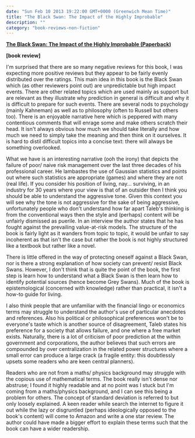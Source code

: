 ```yaml
---
date: "Sun Feb 10 2013 19:22:00 GMT+0000 (Greenwich Mean Time)"
title: "The Black Swan: The Impact of the Highly Improbable"
description: ""
category: "book-reviews-non-fiction"
---
```

**[The Black Swan: The Impact of the Highly Improbable (Paperback)](http://www.amazon.co.uk/review/R179WWCFIB188Y/ref=cm_cr_rdp_perm)**

**\[book review\]**

I'm surprised that there are so many negative reviews for this book, I was expecting more positive reviews but they appear to be fairly evenly distributed over the ratings. This main idea in this book is the Black Swan which (as other reviewers point out) are unpredictable but high impact events. There are other related topics which are used mainly as support but are relevant as they illustrate why prediction in general is difficult and why it is difficult to prepare for such events. There are several nods to psychology (mainly Kahneman) as well as to philosophy (often to Russell but others too). There is an enjoyable narrative here which is peppered with many contentious comments that will enrage some and make others scratch their head. It isn't always obvious how much we should take literally and how much we need to simply take the meaning and then think on it ourselves. It is hard to distil difficult topics into a concise text: there will always be something overlooked.  

  
What we have is an interesting narrative (ooh the irony) that depicts the failure of poor/ naive risk management over the last three decades of his professional career. He lambastes the use of Gaussian statistics and points out where such statistics are appropriate (games) and where they are not (real life). If you consider his position of living, nay... surviving, in an industry for 30 years where your view is that of an outsider then I think you should be able to understand the aggressive tone. Given this context you will see why the tone is not aggressive for the sake of being aggressive, unfortunately people who don't understand how far apart Taleb's thinking is from the conventional ways then the style and (perhaps) content will be unfairly dismissed as puerile. In an interview the author states that he has fought against the prevailing value-at-risk models. The structure of the book is fairly light as it wanders from topic to topic, it would be unfair to say incoherent as that isn't the case but rather the book is not highly structured like a textbook but rather like a novel.  
  
There is little offered in the way of protecting oneself against a Black Swan, nor is there a strong explanation of how society can prevent/ resist Black Swans. However, I don't think that is quite the point of the book, the first step is learn how to understand what a Black Swan is then learn how to identify potential sources (hence become Grey Swans). Much of the book is epistemological (concerned with knowledge) rather than practical, it isn't a how-to guide for living.  
  
I also think people that are unfamiliar with the financial lingo or economics terms may struggle to understand the author's use of particular anecdotes and references. Also his political or philosophical preferences won't be to everyone's taste which is another source of disagreement, Taleb states his preference for a society that allows failure, and one where a free market exists. Naturally, there is a lot of criticism of poor prediction at the within government and corporations, the author believes that such errors are compounded by over centralization in the related power structures where a small error can produce a large crack (a fragile entity: this doubtlessly upsets some readers who are keen central planners).  
  
Readers who are not from a maths/ physics background may struggle with the copious use of mathematical terms. The book really isn't dense nor abstruse; I found it highly readable and at no point was I stuck but I'm coming from a maths/physics background, and I can see this being a problem for others. The concept of standard deviation is referred to but only loosely explained. A keen reader while search the internet to figure it out while the lazy or disgruntled (perhaps ideologically opposed to the book's content) will come to Amazon and write a one star review. The author could have made a bigger effort to explain these terms such that the book can have a wider readership.